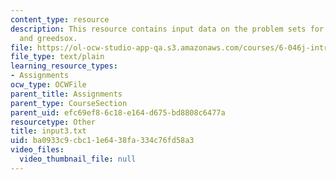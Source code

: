 ```yaml
---
content_type: resource
description: This resource contains input data on the problem sets for edit distance
  and greedsox.
file: https://ol-ocw-studio-app-qa.s3.amazonaws.com/courses/6-046j-introduction-to-algorithms-sma-5503-fall-2005/ba0933c9cbc11e6438fa334c76fd58a3_input3.txt
file_type: text/plain
learning_resource_types:
- Assignments
ocw_type: OCWFile
parent_title: Assignments
parent_type: CourseSection
parent_uid: efc69ef8-6c18-e164-d675-bd8808c6477a
resourcetype: Other
title: input3.txt
uid: ba0933c9-cbc1-1e64-38fa-334c76fd58a3
video_files:
  video_thumbnail_file: null
---
```

